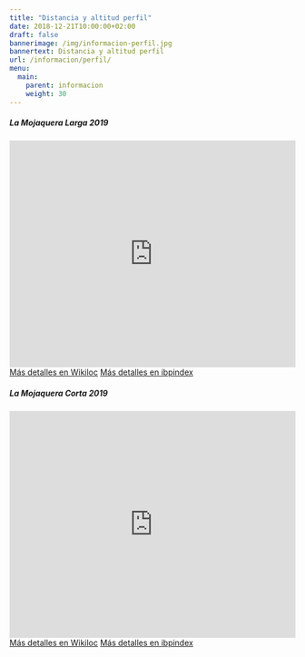 ```yaml
---
title: "Distancia y altitud perfil"
date: 2018-12-21T10:00:00+02:00
draft: false
bannerimage: /img/informacion-perfil.jpg
bannertext: Distancia y altitud perfil
url: /informacion/perfil/
menu:
  main:
    parent: informacion
    weight: 30
---
```


<div class="row">
    <div class="col-md-6">
        <div class="card mb-3">
            <div class="card-header">
                <h5 class="card-title">La Mojaquera Larga 2019</h5>
            </div>
            <iframe class="card-img" frameBorder="0" scrolling="no" src="https://es.wikiloc.com/wikiloc/spatialArtifacts.do?event=view&id=31301687&measures=on&title=off&near=off&images=off&maptype=H" style="width:100%;height:400px;"></iframe>
            <div class="card-footer">
                <a href="https://es.wikiloc.com/rutas-mountain-bike/la-mojaquera-2019-31301687" class="card-link">Más detalles en Wikiloc</a>
                <a href="https://www.ibpindex.com/ibpindex/ibp_analisis_completo.php?REF=37558000744823&MOD=BYC&LAN=es&REM=&SMD=m&FRE=10" class="card-link">Más detalles en ibpindex</a>
            </div>
        </div>
    </div>
    <div class="col-md-6">
        <div class="card mb-3">
            <div class="card-header">
                <h5 class="card-title">La Mojaquera Corta 2019</h5>
            </div>
            <iframe class="card-img-top" frameBorder="0" scrolling="no" src="https://es.wikiloc.com/wikiloc/spatialArtifacts.do?event=view&id=31832710&measures=on&title=off&near=off&images=off&maptype=H" style="width:100%;height:400px;"></iframe>
            <div class="card-footer">
                <a href="https://es.wikiloc.com/rutas-mountain-bike/mojacar-mojacar-31832710" class="card-link">Más detalles en Wikiloc</a>
                <a href="https://www.ibpindex.com/ibpindex/ibp_analisis_completo.php?REF=37560346613966&LAN=es&MOD=BYC" class="card-link">Más detalles en ibpindex</a>
            </div>
        </div>
    </div>
</div>
